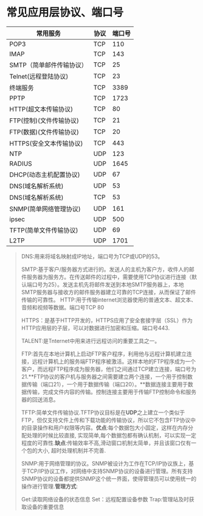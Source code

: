 # 常见应用层协议、端口号

| 常用服务                 | 协议 | 端口号 |
| ------------------------ | ---- | ------ |
| POP3                     | TCP  | 110    |
| IMAP                     | TCP  | 143    |
| SMTP（简单邮件传输协议） | TCP  | 25     |
| Telnet(远程登陆协议)     | TCP  | 23     |
| 终端服务                 | TCP  | 3389   |
| PPTP                     | TCP  | 1723   |
| HTTP(超文本传输协议)     | TCP  | 80     |
| FTP(控制)(文件传输协议)  | TCP  | 21     |
| FTP(数据)(文件传输协议)  | TCP  | 20     |
| HTTPS(安全文本传输协议)  | TCP  | 443    |
| NTP                      | UDP  | 123    |
| RADIUS                   | UDP  | 1645   |
| DHCP(动态主机配置协议)   | UDP  | 67     |
| DNS(域名解析系统)        | UDP  | 53     |
| DNS(域名解析系统)        | TCP  | 53     |
| SNMP(简单网络管理协议)   | UDP  | 161    |
| ipsec                    | UDP  | 500    |
| TFTP(简单文件传输协议)   | UDP  | 69     |
| L2TP                     | UDP  | 1701   |

> DNS:用来将域名映射成IP地址，端口号为TCP或UDP的53。
>
> SMTP:基于客户/服务器方式进行的。发送人的主机为客户方，收件人的邮件服务器为服务方。在传送邮件的过程中，需要使用TCP协议进行连接（默认端口号为25）。发送主机先将邮件发送到本地SMTP服务器上，本地SMTP服务器与接收方的邮件服务器建立可靠的TCP连接，从而保证了邮件传输的可靠性。
> HTTP:用于传输internet浏览器使用的普通文本、超文本、音频和视频等数据。端口号TCP 80
>
> HTTPS：是基于HTTP开发的，HTTPS应用了安全套接字层（SSL）作为HTTP应用层的子层，可以对数据进行加密和压缩。端口号443.
>
> TALENT:是Tnternet中用来进行远程访问的重要工具之一。
>
> FTP:首先在本地计算机上启动FTP客户程序，利用他与远程计算机建立连接，远程计算机上的服务端FTP程序被激活。这样本地的FTP程序成为一个客户，而远程FTP程序成为服务器，他们之间通过TCP建立连接，端口号为21.**FTP协议的客户机与服务器之间需要建立两个连接，一个用于控制数据传输（端口21），一个用于数据传输（端口20）。**数据连接主要用于数据传输，完成文件内容的传输。控制连接主要用于传输FTP控制命令和服务器的回送消息。
>
> TFTP:简单文件传输协议.TFTP协议目标是在**UDP**之上建立一个类似于FTP，但仅支持文件上传和下载功能的传输协议，所以它不包含FTP协议中的目录操作和用户权限等内容。**优点**:每个数据包大小固定，这样在内存分配处理的时候比较直接, 实现简单,每个数据包都有确认机制，可以实现一定程度的可靠性.**缺点**:传输效率不高,滑动窗口机制太简单，并且该窗口仅有一个包的大小, 超时处理机制并不完善.
>
> SNMP:用于网络管理的协议。SNMP被设计为工作在TCP/IP协议族上，基于TCP/IP协议工作，对网络中支持SNMP协议的设备进行管理。所有支持SNMP协议的设备都提供SNMP这个统一界面，使得管理员可以使用统一的操作进行管理.**管理方式**:
>
> Get:读取网络设备的状态信息
> Set：远程配置设备参数
> Trap:管理站及时获取设备的重要信息


